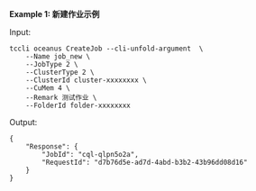 **Example 1: 新建作业示例**



Input: 

```
tccli oceanus CreateJob --cli-unfold-argument  \
    --Name job_new \
    --JobType 2 \
    --ClusterType 2 \
    --ClusterId cluster-xxxxxxxx \
    --CuMem 4 \
    --Remark 测试作业 \
    --FolderId folder-xxxxxxxx
```

Output: 
```
{
    "Response": {
        "JobId": "cql-qlpn5o2a",
        "RequestId": "d7b76d5e-ad7d-4abd-b3b2-43b96dd08d16"
    }
}
```

